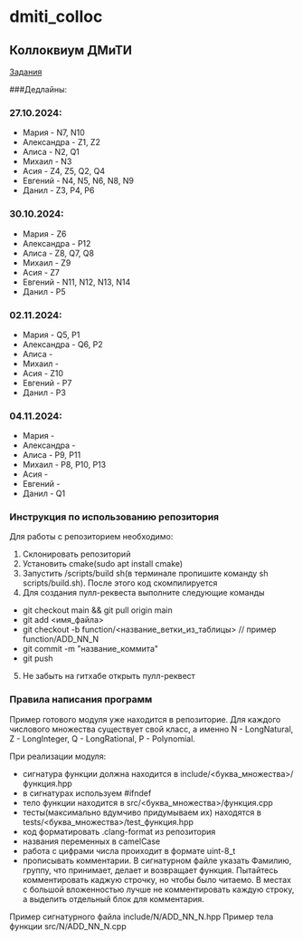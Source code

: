 # dmiti_colloc
## Коллоквиум ДМиТИ

[Задания](https://docs.google.com/document/d/1Dv_6AIhxg_3ezu6VMcEnMpyfRzgym9l8PmE4ULGfjgM/edit?tab=t.0)

###Дедлайны:

### 27.10.2024:
+ Мария - N7, N10
+ Александра - Z1, Z2
+ Алиса - N2, Q1
+ Михаил - N3
+ Асия - Z4, Z5, Q2, Q4
+ Евгений - N4, N5, N6, N8, N9
+ Данил - Z3, P4, P6

### 30.10.2024:
* Мария - Z6
* Александра - P12
* Алиса - Z8, Q7, Q8
* Михаил - Z9
* Асия - Z7
* Евгений - N11, N12, N13, N14
* Данил - P5

### 02.11.2024:
* Мария - Q5, P1
* Александра - Q6, P2
* Алиса - 
* Михаил - 
* Асия - Z10
* Евгений - P7
* Данил - P3

### 04.11.2024:
* Мария - 
* Александра - 
* Алиса - P9, P11
* Михаил - P8, P10, P13
* Асия - 
* Евгений - 
* Данил - Q1


### Инструкция по использованию репозитория
Для работы с репозиторием необходимо:
1. Склонировать репозиторий
2. Установить cmake(sudo apt install cmake)
3. Запустить /scripts/build sh(в терминале пропишите команду sh scripts/build.sh). После этого код скомпилируется
4. Для создания пулл-реквеста выполните следующие команды
+ git checkout main && git pull origin main
+ git add <имя_файла>
+ git checkout -b function/<название_ветки_из_таблицы> // пример function/ADD_NN_N
+ git commit -m "название_коммита"
+ git push
5. Не забыть на гитхабе открыть пулл-реквест


### Правила написания программ
Пример готового модуля уже находится в репозиторие.
Для каждого числового множества существует свой класс, а именно N - LongNatural, Z - LongInteger, Q - LongRational, P - Polynomial.

При реализации модуля:
- сигнатура функции должна находится в include/<буква_множества>/функция.hpp
- в сигнатурах используем #ifndef
- тело функции находится в src/<буква_множества>/функция.cpp
- тесты(максимально вдумчиво придумываем их) находятся в tests/<буква_множества>/test_функция.hpp
- код форматировать .clang-format из репозитория
- названия переменных в camelCase
- работа с цифрами числа проиходит в формате uint-8_t
- прописывать комментарии. В сигнатурном файле указать Фамилию, группу, что принимает, делает и возвращает функция. Пытайтесь комментировать каджую строчку, но чтобы было читаемо. В местах с большой вложенностью лучше не комментировать каждую строку, а выделить отдельный блок для комментария.

Пример сигнатурного файла include/N/ADD_NN_N.hpp
Пример тела функции src/N/ADD_NN_N.cpp


